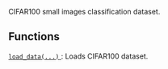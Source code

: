 CIFAR100 small images classification dataset.



## Functions
[ `load_data(...)` ](https://tensorflow.google.cn/api_docs/python/tf/keras/datasets/cifar100/load_data): Loads CIFAR100 dataset.

